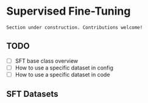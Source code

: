 # Supervised Fine-Tuning

```{attention}
Section under construction. Contributions welcome!
```

## TODO

- [ ] SFT base class overview
- [ ] How to use a specific dataset in config
- [ ] How to use a specific dataset in code

## SFT Datasets

```{include} ../api/summary/sft_datasets.md
```
